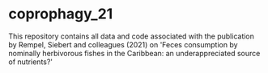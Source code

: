 # coprophagy_21
This repository contains all data and code associated with the publication by Rempel, Siebert and colleagues (2021) on 'Feces consumption by nominally herbivorous fishes in the Caribbean:  an underappreciated source of nutrients?'
